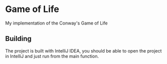 # Game of Life
My implementation of the Conway's Game of Life

## Building
The project is built with IntelliJ IDEA, you should be able to open the project in IntelliJ and just run from the main function.

